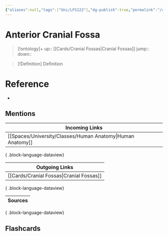 ```yaml
---
{"aliases":null,"tags":["Uni/LFS122"],"dg-publish":true,"permalink":"/cards/anterior-cranial-fossa/","dgPassFrontmatter":true}
---
```


# Anterior Cranial Fossa

> [!ontology]+
> up:: [[Cards/Cranial Fossas\|Cranial Fossas]]
> jump:: 
> down:: 

> [!Definition] Definition
> 

# Reference
- 

## Mentions
| Incoming Links                                                |
| ------------------------------------------------------------- |
| [[Spaces/University/Classes/Human Anatomy\|Human Anatomy]] |

{ .block-language-dataview}

| Outgoing Links                              |
| ------------------------------------------- |
| [[Cards/Cranial Fossas\|Cranial Fossas]] |

{ .block-language-dataview}

| Sources |
| ------- |

{ .block-language-dataview}

## Flashcards 
